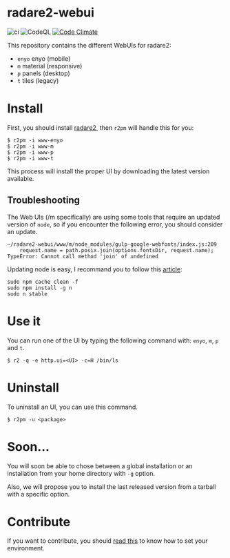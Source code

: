 radare2-webui
=============

![ci](https://github.com/radareorg/radare2-webui/workflows/ci/badge.svg)
![CodeQL](https://github.com/radareorg/radare2-webui/workflows/CodeQL/badge.svg)
[![Code Climate](https://codeclimate.com/github/radare/radare2-webui/badges/gpa.svg)](https://codeclimate.com/github/radare/radare2-webui)

This repository contains the different WebUIs for radare2:
* `enyo` enyo (mobile)
* `m` material (responsive)
* `p` panels (desktop)
* `t` tiles (legacy)

# Install

First, you should install [radare2](https://github.com/radare/radare2), then `r2pm` will handle this for you:

    $ r2pm -i www-enyo
    $ r2pm -i www-m
    $ r2pm -i www-p
    $ r2pm -i www-t

This process will install the proper UI by downloading the latest version available.

## Troubleshooting

The Web UIs (/m specifically) are using some tools that require an updated version of `node`, so if you encounter the following error, you should consider an update.

    ~/radare2-webui/www/m/node_modules/gulp-google-webfonts/index.js:209
        request.name = path.posix.join(options.fontsDir, request.name);
    TypeError: Cannot call method 'join' of undefined

Updating node is easy, I recommand you to follow this [article](https://davidwalsh.name/upgrade-nodejs):

    sudo npm cache clean -f
    sudo npm install -g n
    sudo n stable

# Use it

You can run one of the UI by typing the following command with: `enyo`, `m`, `p` and `t`.

    $ r2 -q -e http.ui=<UI> -c=H /bin/ls

# Uninstall

To uninstall an UI, you can use this command.

    $ r2pm -u <package>

# Soon...

You will soon be able to chose between a global installation or an installation from your home directory with `-g` option.

Also, we will propose you to install the last released version from a tarball with a specific option. 

# Contribute

If you want to contribute, you should [read this](https://github.com/radare/radare2-webui/blob/master/CONTRIBUTING.md) to know how to set your environment.
